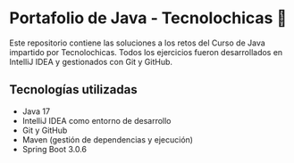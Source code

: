 # Portafolio de Java - Tecnolochicas 💜

Este repositorio contiene las soluciones a los retos del Curso de Java impartido por Tecnolochicas. Todos los ejercicios fueron desarrollados en IntelliJ IDEA y gestionados con Git y GitHub.

## Tecnologías utilizadas

- Java 17
- IntelliJ IDEA como entorno de desarrollo
- Git y  GitHub
- Maven (gestión de dependencias y ejecución)
- Spring Boot 3.0.6
